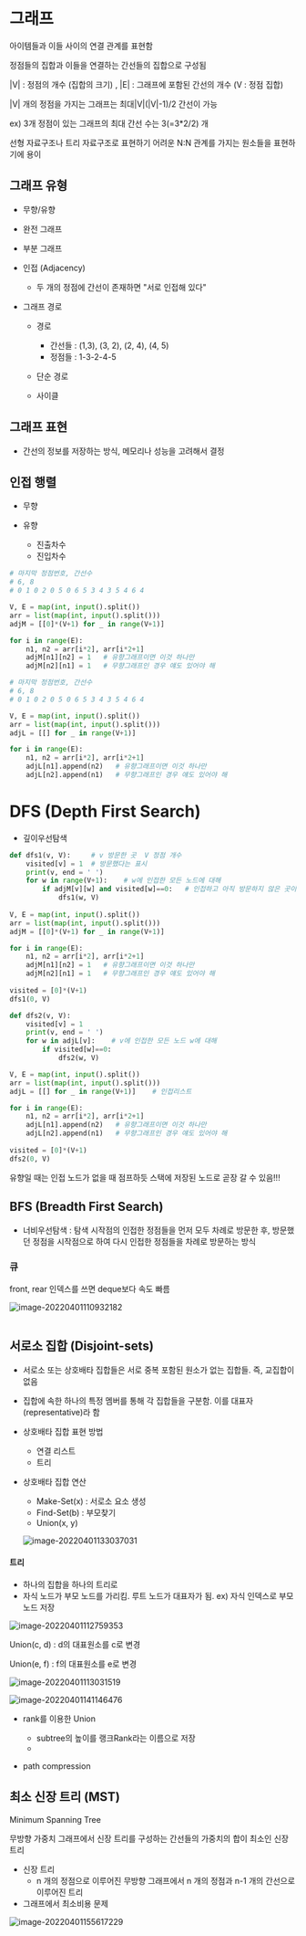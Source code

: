 # 그래프



아이템들과 이들 사이의 연결 관계를 표현함

정점들의 집합과 이들을 연결하는 간선들의 집합으로 구성됨

|V| : 정점의 개수 (집합의 크기) , |E| : 그래프에 포함된 간선의 개수 (V : 정점 집합)

|V| 개의 정점을 가지는 그래프는 최대|V|(|V|-1)/2 간선이 가능

ex) 3개 정점이 있는 그래프의 최대 간선 수는 3(=3*2/2) 개

선형 자료구조나 트리 자료구조로 표현하기 어려운 N:N 관계를 가지는 원소들을 표현하기에 용이



## 그래프 유형

* 무향/유향

* 완전 그래프
* 부분 그래프



* 인접 (Adjacency)
  * 두 개의 정점에 간선이 존재하면 "서로 인접해 있다"
* 그래프 경로
  * 경로
    * 간선들 : (1,3), (3, 2), (2, 4), (4, 5)
    * 정점들 : 1-3-2-4-5

  * 단순 경로
  * 사이클




## 그래프 표현



* 간선의 정보를 저장하는 방식, 메모리나 성능을 고려해서 결정





## 인접 행렬



* 무향

* 유향
  * 진출차수
  * 진입차수



```python
# 마지막 정점번호, 간선수
# 6, 8
# 0 1 0 2 0 5 0 6 5 3 4 3 5 4 6 4

V, E = map(int, input().split())
arr = list(map(int, input().split()))
adjM = [[0]*(V+1) for _ in range(V+1)]

for i in range(E):
    n1, n2 = arr[i*2], arr[i*2+1]
    adjM[n1][n2] = 1   # 유향그래프이면 이것 하나만
    adjM[n2][n1] = 1   # 무향그래프인 경우 얘도 있어야 해
```



```python
# 마지막 정점번호, 간선수
# 6, 8
# 0 1 0 2 0 5 0 6 5 3 4 3 5 4 6 4

V, E = map(int, input().split())
arr = list(map(int, input().split()))
adjL = [[] for _ in range(V+1)]

for i in range(E):
    n1, n2 = arr[i*2], arr[i*2+1]
    adjL[n1].append(n2)   # 유향그래프이면 이것 하나만
    adjL[n2].append(n1)   # 무향그래프인 경우 얘도 있어야 해
```



# DFS (Depth First Search)



* 깊이우선탐색

```python
def dfs1(v, V):     # v 방문한 곳  V 정점 개수
    visited[v] = 1  # 방문했다는 표시
    print(v, end = ' ')
    for w in range(V+1):    # w에 인접한 모든 노드에 대해
        if adjM[v][w] and visited[w]==0:   # 인접하고 아직 방문하지 않은 곳이라면
            dfs1(w, V)
            
V, E = map(int, input().split())
arr = list(map(int, input().split()))
adjM = [[0]*(V+1) for _ in range(V+1)]

for i in range(E):
    n1, n2 = arr[i*2], arr[i*2+1]
    adjM[n1][n2] = 1   # 유향그래프이면 이것 하나만
    adjM[n2][n1] = 1   # 무향그래프인 경우 얘도 있어야 해
    
visited = [0]*(V+1)
dfs1(0, V)
```



```python
def dfs2(v, V):
    visited[v] = 1
    print(v, end = ' ')
    for w in adjL[v]:    # v에 인접한 모든 노드 w에 대해
        if visited[w]==0:
            dfs2(w, V)

V, E = map(int, input().split())
arr = list(map(int, input().split()))
adjL = [[] for _ in range(V+1)]    # 인접리스트

for i in range(E):
    n1, n2 = arr[i*2], arr[i*2+1]
    adjL[n1].append(n2)   # 유향그래프이면 이것 하나만
    adjL[n2].append(n1)   # 무향그래프인 경우 얘도 있어야 해
    
visited = [0]*(V+1)
dfs2(0, V)
```

유향일 때는 인접 노드가 없을 때 점프하듯 스택에 저장된 노드로 곧장 갈 수 있음!!!





## BFS (Breadth First Search)



* 너비우선탐색 : 탐색 시작점의 인접한 정점들을 먼저 모두 차례로 방문한 후, 방문했던 정점을 시작점으로 하여 다시 인접한 정점들을 차례로 방문하는 방식



### 큐

front, rear 인덱스를 쓰면 deque보다 속도 빠름





![image-20220401110932182](그래프.assets/image-20220401110932182.png)



```python
```







## 서로소 집합 (Disjoint-sets)



* 서로소 또는 상호배타 집합들은 서로 중복 포함된 원소가 없는 집합들. 즉, 교집합이 없음

* 집합에 속한 하나의 특정 멤버를 통해 각 집합들을 구분함. 이를 대표자(representative)라 함



* 상호배타 집합 표현 방법
  * 연결 리스트
  * 트리
  
* 상호배타 집합 연산

  * Make-Set(x) : 서로소 요소 생성
  * Find-Set(b) : 부모찾기
  * Union(x, y) 

  ![image-20220401133037031](그래프.assets/image-20220401133037031.png)



#### 트리

* 하나의 집합을 하나의 트리로
* 자식 노드가 부모 노드를 가리킴. 루트 노드가 대표자가 됨. ex) 자식 인덱스로 부모 노드 저장  

![image-20220401112759353](그래프.assets/image-20220401112759353.png)

Union(c, d) : d의 대표원소를 c로 변경

Union(e, f) : f의 대표원소를 e로 변경



![image-20220401113031519](그래프.assets/image-20220401113031519.png)

![image-20220401141146476](그래프.assets/image-20220401141146476.png)



* rank를 이용한 Union 
  * subtree의 높이를 랭크Rank라는 이름으로 저장
  * 



* path compression







## 최소 신장 트리 (MST)

Minimum Spanning Tree

무방향 가중치 그래프에서 신장 트리를 구성하는 간선들의 가중치의 합이 최소인 신장 트리



* 신장 트리
  * n 개의 정점으로 이루어진 무방향 그래프에서 n 개의 정점과 n-1 개의 간선으로 이루어진 트리
* 그래프에서 최소비용 문제





![image-20220401155617229](그래프.assets/image-20220401155617229.png)